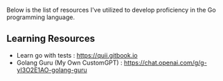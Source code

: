 Below is the list of resources I've utilized to develop proficiency in the Go programming language.

## Learning Resources

- Learn go with tests : https://quii.gitbook.io
- Golang Guru (My Own CustomGPT) : https://chat.openai.com/g/g-yI3O2E1AO-golang-guru